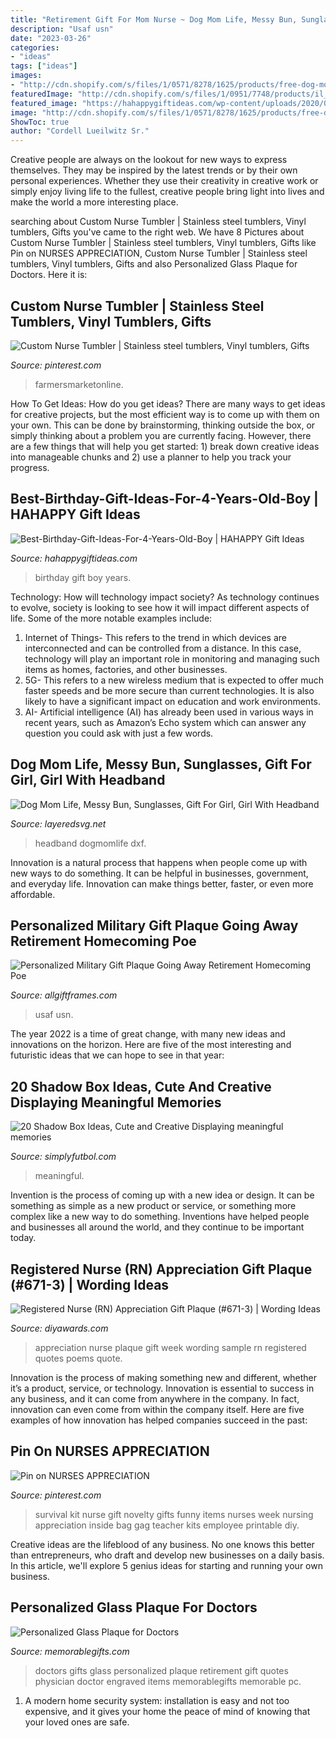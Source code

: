 ```yaml
---
title: "Retirement Gift For Mom Nurse ~ Dog Mom Life, Messy Bun, Sunglasses, Gift For Girl, Girl With Headband"
description: "Usaf usn"
date: "2023-03-26"
categories:
- "ideas"
tags: ["ideas"]
images:
- "http://cdn.shopify.com/s/files/1/0571/8278/1625/products/free-dog-mom-life-messy-bun-sunglasses-gift-for-girl-girl-with-headband-hashtag-dogmomlife-layered-svg-eps-png-dxf-layeredsvg-net-free-svg-layeredsvgnet-layered-svg-trending-solid-pri_1200x1200.jpg?v=1624238680"
featuredImage: "http://cdn.shopify.com/s/files/1/0951/7748/products/il_fullxfull.1389123931_obdp_grande.jpg?v=1571439154"
featured_image: "https://hahappygiftideas.com/wp-content/uploads/2020/03/Best-Birthday-Gift-Ideas-For-4-Years-Old-Boy.png"
image: "http://cdn.shopify.com/s/files/1/0571/8278/1625/products/free-dog-mom-life-messy-bun-sunglasses-gift-for-girl-girl-with-headband-hashtag-dogmomlife-layered-svg-eps-png-dxf-layeredsvg-net-free-svg-layeredsvgnet-layered-svg-trending-solid-pri_1200x1200.jpg?v=1624238680"
ShowToc: true
author: "Cordell Lueilwitz Sr."
---
```



Creative people are always on the lookout for new ways to express themselves. They may be inspired by the latest trends or by their own personal experiences. Whether they use their creativity in creative work or simply enjoy living life to the fullest, creative people bring light into lives and make the world a more interesting place.

	

		
searching about Custom Nurse Tumbler | Stainless steel tumblers, Vinyl tumblers, Gifts you've came to the right web. We have 8 Pictures about Custom Nurse Tumbler | Stainless steel tumblers, Vinyl tumblers, Gifts like Pin on NURSES APPRECIATION, Custom Nurse Tumbler | Stainless steel tumblers, Vinyl tumblers, Gifts and also Personalized Glass Plaque for Doctors. Here it is:
		
    
## Custom Nurse Tumbler | Stainless Steel Tumblers, Vinyl Tumblers, Gifts

<img loading=lazy src="https://i.pinimg.com/736x/62/56/be/6256be1069fc1cffa40620a63f8e0d9b.jpg" onerror="this.onerror=null;this.src='https://tse1.mm.bing.net/th?id=OIP.Hi9SMpWemRCquaT85G0VBQHaF0&amp;pid=15.1';" alt="Custom Nurse Tumbler | Stainless steel tumblers, Vinyl tumblers, Gifts">

_Source: pinterest.com_

>farmersmarketonline. 

	

How To Get Ideas: How do you get ideas?
There are many ways to get ideas for creative projects, but the most efficient way is to come up with them on your own. This can be done by brainstorming, thinking outside the box, or simply thinking about a problem you are currently facing. However, there are a few things that will help you get started: 1) break down creative ideas into manageable chunks and 2) use a planner to help you track your progress.

    
## Best-Birthday-Gift-Ideas-For-4-Years-Old-Boy | HAHAPPY Gift Ideas

<img loading=lazy src="https://hahappygiftideas.com/wp-content/uploads/2020/03/Best-Birthday-Gift-Ideas-For-4-Years-Old-Boy.png" onerror="this.onerror=null;this.src='https://tse4.mm.bing.net/th?id=OIP.GQlTJTZd5DeX9BwsvMi0qAHaLG&amp;pid=15.1';" alt="Best-Birthday-Gift-Ideas-For-4-Years-Old-Boy | HAHAPPY Gift Ideas">

_Source: hahappygiftideas.com_

>birthday gift boy years. 

	

Technology: How will technology impact society?
As technology continues to evolve, society is looking to see how it will impact different aspects of life. Some of the more notable examples include:
1. Internet of Things- This refers to the trend in which devices are interconnected and can be controlled from a distance. In this case, technology will play an important role in monitoring and managing such items as homes, factories, and other businesses. 
2. 5G- This refers to a new wireless medium that is expected to offer much faster speeds and be more secure than current technologies. It is also likely to have a significant impact on education and work environments. 
3. AI- Artificial intelligence (AI) has already been used in various ways in recent years, such as Amazon’s Echo system which can answer any question you could ask with just a few words.

    
## Dog Mom Life, Messy Bun, Sunglasses, Gift For Girl, Girl With Headband

<img loading=lazy src="http://cdn.shopify.com/s/files/1/0571/8278/1625/products/free-dog-mom-life-messy-bun-sunglasses-gift-for-girl-girl-with-headband-hashtag-dogmomlife-layered-svg-eps-png-dxf-layeredsvg-net-free-svg-layeredsvgnet-layered-svg-trending-solid-pri_1200x1200.jpg?v=1624238680" onerror="this.onerror=null;this.src='https://tse4.mm.bing.net/th?id=OIP.xgEEck4794usy0WuRONESwHaF4&amp;pid=15.1';" alt="Dog Mom Life, Messy Bun, Sunglasses, Gift For Girl, Girl With Headband">

_Source: layeredsvg.net_

>headband dogmomlife dxf. 

	

Innovation is a natural process that happens when people come up with new ways to do something. It can be helpful in businesses, government, and everyday life. Innovation can make things better, faster, or even more affordable.

    
## Personalized Military Gift Plaque Going Away Retirement Homecoming Poe

<img loading=lazy src="http://cdn.shopify.com/s/files/1/0951/7748/products/il_fullxfull.1389123931_obdp_grande.jpg?v=1571439154" onerror="this.onerror=null;this.src='https://tse2.mm.bing.net/th?id=OIP.npVRNBCnFFue530J6D6VVQHaI9&amp;pid=15.1';" alt="Personalized Military Gift Plaque Going Away Retirement Homecoming Poe">

_Source: allgiftframes.com_

>usaf usn. 

	

The year 2022 is a time of great change, with many new ideas and innovations on the horizon. Here are five of the most interesting and futuristic ideas that we can hope to see in that year:

    
## 20 Shadow Box Ideas, Cute And Creative Displaying Meaningful Memories

<img loading=lazy src="http://simplyfutbol.com/wp-content/uploads/2017/11/shadow-box-ideas-for-mom.jpg" onerror="this.onerror=null;this.src='https://tse4.mm.bing.net/th?id=OIP.UEgMYGVTeBhY5I9VbTJc9QHaHp&amp;pid=15.1';" alt="20 Shadow Box Ideas, Cute and Creative Displaying meaningful memories">

_Source: simplyfutbol.com_

>meaningful. 

	

Invention is the process of coming up with a new idea or design. It can be something as simple as a new product or service, or something more complex like a new way to do something. Inventions have helped people and businesses all around the world, and they continue to be important today.

    
## Registered Nurse (RN) Appreciation Gift Plaque (#671-3) | Wording Ideas

<img loading=lazy src="https://www.diyawards.com/images/products/themes/google_ad.white/695-sample-detail-nurse-appreciation-gift-plaque-1578.jpg" onerror="this.onerror=null;this.src='https://tse3.mm.bing.net/th?id=OIP.a1uP0AXgJLKkQKl2Y6C1ewHaHa&amp;pid=15.1';" alt="Registered Nurse (RN) Appreciation Gift Plaque (#671-3) | Wording Ideas">

_Source: diyawards.com_

>appreciation nurse plaque gift week wording sample rn registered quotes poems quote. 

	

Innovation is the process of making something new and different, whether it’s a product, service, or technology. Innovation is essential to success in any business, and it can come from anywhere in the company. In fact, innovation can even come from within the company itself. Here are five examples of how innovation has helped companies succeed in the past:

    
## Pin On NURSES APPRECIATION

<img loading=lazy src="https://i.pinimg.com/736x/77/5e/1d/775e1d1a98bd1ae17fc42a06df971c0e--nurse-appreciation-gifts-employee-appreciation.jpg" onerror="this.onerror=null;this.src='https://tse2.mm.bing.net/th?id=OIP.kl0Z3_l3oawyGO5ke6V7wwHaJ4&amp;pid=15.1';" alt="Pin on NURSES APPRECIATION">

_Source: pinterest.com_

>survival kit nurse gift novelty gifts funny items nurses week nursing appreciation inside bag gag teacher kits employee printable diy. 

	

Creative ideas are the lifeblood of any business. No one knows this better than entrepreneurs, who draft and develop new businesses on a daily basis. In this article, we'll explore 5 genius ideas for starting and running your own business.

    
## Personalized Glass Plaque For Doctors

<img loading=lazy src="https://www.memorablegifts.com/gifts/pc/catalog/Personalized-Glass-Plaque-for-Doctors-9100_li.jpg" onerror="this.onerror=null;this.src='https://tse1.mm.bing.net/th?id=OIP.FrG8A1DHLgPa3tTp6bpDeAHaHa&amp;pid=15.1';" alt="Personalized Glass Plaque for Doctors">

_Source: memorablegifts.com_

>doctors gifts glass personalized plaque retirement gift quotes physician doctor engraved items memorablegifts memorable pc. 

	

1. A modern home security system: installation is easy and not too expensive, and it gives your home the peace of mind of knowing that your loved ones are safe. 

